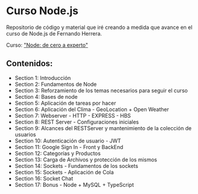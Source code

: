 # Curso Node.js

Repositorio de código y material que iré creando a medida que avance en el curso de Node.js de Fernando Herrera.

Curso: ["Node: de cero a experto"](https://www.udemy.com/course/node-de-cero-a-experto/)

## Contenidos:

- Section 1: Introducción
- Section 2: Fundamentos de Node
- Section 3: Reforzamiento de los temas necesarios para seguir el curso
- Section 4: Bases de node
- Section 5: Aplicación de tareas por hacer
- Section 6: Aplicación del Clima - GeoLocation + Open Weather
- Section 7: Webserver - HTTP - EXPRESS - HBS
- Section 8: REST Server - Configuraciones iniciales
- Section 9: Alcances del RESTServer y mantenimiento de la colección de usuarios
- Section 10: Autenticación de usuario - JWT
- Section 11: Google Sign In - Front y BackEnd
- Section 12: Categorías y Productos
- Section 13: Carga de Archivos y protección de los mismos
- Section 14: Sockets - Fundamentos de los sockets
- Section 15: Sockets - Aplicación de Cola
- Section 16: Socket Chat
- Section 17: Bonus - Node + MySQL + TypeScript
